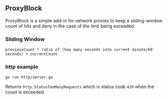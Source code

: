 ## ProxyBlock

ProxyBlock is a simple add-in for network proxies to keep a sliding-window count of hits and deny in the case of the limit being exceeded.

###  Sliding Window

``` previousCount * ratio of (how many seconds into current minute/60 seconds) + currentCount ```

### http example

```go run http/server.go```

Returns `http.StatusTooManyRequests` which is status code `429` when the count is exceeded.